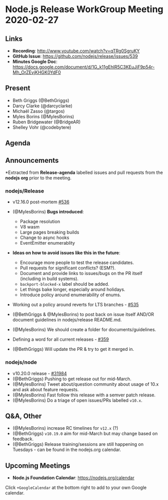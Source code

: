 # Node.js Release WorkGroup Meeting 2020-02-27

## Links

* **Recording**:  http://www.youtube.com/watch?v=qTRg0SgruKY
* **GitHub Issue**: https://github.com/nodejs/release/issues/539
* **Minutes Google Doc**: https://docs.google.com/document/d/1G_k11gEhIR5C3KEuJiF9p54r-Mh_OrZEvjKHGK0YdF0

## Present

* Beth Griggs (@BethGriggs)
* Darcy Clarke (@darcyclarke)
* Michaël Zasso (@targos)
* Myles Borins (@MylesBorins)
* Ruben Bridgewater (@BridgeAR)
* Shelley Vohr (@codebytere)

## Agenda

## Announcements
 
*Extracted from **Release-agenda** labelled issues and pull requests from the **nodejs org** prior to the meeting.

### nodejs/Release

* v12.16.0 post-mortem [#536](https://github.com/nodejs/Release/issues/536)
* (@MylesBorins) **Bugs introduced**:
  * Package resolution
  * V8 wasm
  * Large pages breaking builds
  * Change to async hooks
  * EventEmitter enumerablity
* **Ideas on how to avoid issues like this in the future**:
  * Encourage more people to test the release candidates.
  * Pull requests for significant conflicts? (ESM?).
  * Document and provide links to issues/bugs on the PR itself (including in build systems).
  * `backport-blocked-x` label should be added.
  * Let things bake longer, especially around holidays.
  * Introduce policy around enumerability of enums.

* Working out a policy around reverts for LTS branches - [#535](https://github.com/nodejs/Release/issues/535)
* (@BethGriggs & @MylesBorins) to post back on issue itself AND/OR document guidelines in nodejs/release README.md.
* (@MylesBorins) We should create a folder for documents/guidelines.

* Defining a word for all current releases - [#359](https://github.com/nodejs/Release/issues/359)
* (@BethGriggs) Will update the PR & try to get it merged in.

### nodejs/node

* v10.20.0 release - [#31984](https://github.com/nodejs/node/pull/31984)
 * (@BethGriggs) Pushing to get release out for mid-March.
 * (@MylesBorins) Tweet about/question community about usage of 10.x and ask about feature requests.
 * (@MylesBorins) Fast follow this release with a semver patch release.
 * (@MylesBorins) Do a triage of open issues/PRs labelled `v10.x`.

## Q&A, Other

* (@MylesBorins) increase RC timelines for `v12.x` (?)
* (@BethGriggs) `v10.19.0` aim for mid-March but may change based on feedback.
* (@BethGriggs) Release training/sessions are still happening on Tuesdays - can be found in the nodejs.org calendar.

## Upcoming Meetings

* **Node.js Foundation Calendar**: https://nodejs.org/calendar

Click `+GoogleCalendar` at the bottom right to add to your own Google calendar.